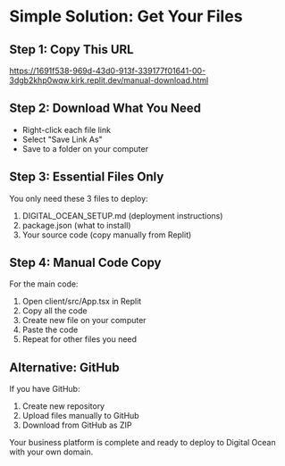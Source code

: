# Simple Solution: Get Your Files

## Step 1: Copy This URL
https://1691f538-969d-43d0-913f-339177f01641-00-3dgb2khp0wqw.kirk.replit.dev/manual-download.html

## Step 2: Download What You Need
- Right-click each file link
- Select "Save Link As"
- Save to a folder on your computer

## Step 3: Essential Files Only
You only need these 3 files to deploy:
1. DIGITAL_OCEAN_SETUP.md (deployment instructions)
2. package.json (what to install)
3. Your source code (copy manually from Replit)

## Step 4: Manual Code Copy
For the main code:
1. Open client/src/App.tsx in Replit
2. Copy all the code
3. Create new file on your computer
4. Paste the code
5. Repeat for other files you need

## Alternative: GitHub
If you have GitHub:
1. Create new repository
2. Upload files manually to GitHub
3. Download from GitHub as ZIP

Your business platform is complete and ready to deploy to Digital Ocean with your own domain.